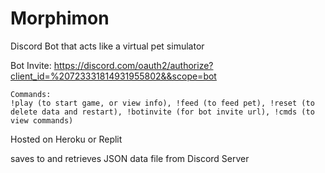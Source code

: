 # Morphimon
Discord Bot that acts like a virtual pet simulator

Bot Invite: https://discord.com/oauth2/authorize?client_id=%20723331814931955802&&scope=bot

    Commands:
    !play (to start game, or view info), !feed (to feed pet), !reset (to delete data and restart), !botinvite (for bot invite url), !cmds (to view commands)
    
Hosted on Heroku or Replit

saves to and retrieves JSON data file from Discord Server 
